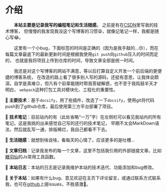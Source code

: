 # 介绍

&emsp;&emsp;**本站主要是记录我写的编程笔记和生活随感**。 之前是有在[CSDN](https://www.csdn.net/)里写我的技术博客，
但慢慢的我发现我没这个写博客的习惯:weary:，就像记笔记一样，我都是随心写:joy:。

&emsp;&emsp;这里有一个小bug，下面标签的时间是正确的（因为是我手敲的...😓），而在每篇文章最底下的最新更新时间是根据我使用`git push`向`github`压入的时间而定的，
也就是我将项目上传到仓库的时间，导致文章全部是统一时间。

&emsp;&emsp;我还是对这个写博客的网站不满意，等以后打算自定义开发一个前后端的更便捷的博客系统，
在改造的路上看了很多别人写的源码，还挺有意思，让我体会颇深。自学是真难😐，但凡有个前辈能随时帮我答疑解惑，也不至于我捣鼓半天才明白，
`webpack`这种打包工具对模块化、工程化的重要性。

:star2: **主要技术**：基于`docsify`，用了些插件，改造了一下`docsify`，使用git将代码push到了github仓库，最后使用第三方平台部署了项目。

:star2: **技术笔记**：目前站内的有（此处省略“一万”字）在左侧栏可以看见我站内的所有笔记。这是我挑的出来感觉自己写的还行的技术笔记，
早期不太会MarkDown语法，然后就乱写一通，排版稀烂，我自己都看不下去。

:star2: **生活随感**：就想到啥说啥，看每天的心情了。应该更多的是吐槽...

:star2: **文章归档**：记录我发布的每一个文章，这里不包括我引用的外部链接文章。比如[糖羽仙](https://www.tangyuxian.com/)的Js常用工具函数。

:star2: **本站日志**：本站的日志是记录我维护本站的技术迭代、功能添加和bug修改。

:star2: **关于本站**：如果有什么bug、意见欢迎在主页下评论留言，或通过联系方式联系我，也可在[github](https://github.com/YuluoY/hylblog/issues)上提issues，不胜感激🙏。

<card-pagination>
<Card href="article/2022/front-end/JS的宏任务与微任务队列.md" title="JS的宏任务与微任务队列" name="雨落" date="2022/05/04" category="技术文章"></Card>
<Card href="life/2022/博客系统开发感想.md" title="博客系统开发感想" name="雨落" date="2022/04/21" category="生活随感"></Card>
<Card href="article/2022/front-end/Mongoose之聚合查询.md" title="Mongoose之聚合查询" name="雨落" date="2022/04/14" category="技术文章"></Card>
<Card href="article/2022/front-end/加载页面的实现.md" title="加载页面的实现" name="雨落" date="2022/04/10" category="技术文章"></Card>
<Card href="https://www.tangyuxian.com/2021/04/08/%E5%89%8D%E7%AB%AF/JavaScript/js-%E5%B8%B8%E7%94%A8%E7%9A%84js%E5%B7%A5%E5%85%B7%E5%87%BD%E6%95%B0/"
            external=true title="常用的Js工具函数" name="糖羽仙" date="2022/04/09" category="技术文章"></Card>
<Card href="article/2022/front-end/ES6模块化问题解决.md" title="ES6模块化问题解决" name="雨落" date="2022/04/09" category="技术文章"></Card>
<Card href="life/2022/一个周敲代码的反思.md" title="一个周敲代码的反思" name="雨落" date="2022/04/08" category="生活随感"></Card>
<Card href="article/2022/front-end/vue-router详解.md" title="vue-router详解" name="雨落" date="2022/04/08" category="技术文章"></Card>
<Card href="life/2022/home.md" title="关于我的破烂小屋" name="雨落" date="2022/04/05" category="生活随感"></Card>
<Card href="https://www.xiaoyuzhoufm.com/episode/60fa5462fc5d26f06578d4f6"
            external=true title="Vue.js作者尤雨溪：框架设计就是不断地舍取" date="2021/08"
            name="从零道一" category="小知识"></Card>
</card-pagination>

